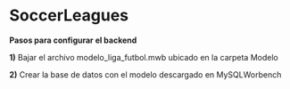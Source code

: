 # SoccerLeagues

**Pasos para configurar el backend**


**1)** Bajar el archivo modelo_liga_futbol.mwb ubicado en la carpeta Modelo

**2)** Crear la base de datos con el modelo descargado en MySQLWorbench
